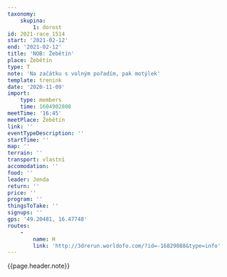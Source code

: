 ```yaml
---
taxonomy:
    skupina:
        1: dorost
id: 2021-race_1514
start: '2021-02-12'
end: '2021-02-12'
title: 'NOB: Žebětín'
place: Žebětín
type: T
note: 'Na začátku s volným pořadím, pak motýlek'
template: trenink
date: '2020-11-09'
import:
    type: members
    time: 1604902808
meetTime: '16:45'
meetPlace: Žebětín
link: ''
eventTypeDescription: ''
startTime: ''
map: ''
terrain: ''
transport: vlastní
accomodation: ''
food: ''
leader: Jenda
return: ''
price: ''
program: ''
thingsToTake: ''
signups: ''
gps: '49.20481, 16.47748'
routes:
    -
        name: H
        link: 'http://3drerun.worldofo.com/?id=-16829088&type=info'
---
```


{{page.header.note}}
